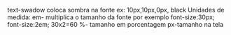 text-swadow coloca sombra na fonte ex: 10px,10px,0px, black
Unidades de medida:
em- multiplica o tamanho da fonte por exemplo font-size:30px; font-size:2em; 30x2=60
%- tamanho em porcentagem px-tamanho na tela
